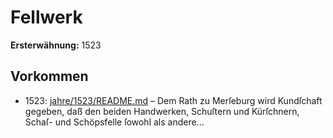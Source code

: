 # Fellwerk

**Ersterwähnung:** 1523

## Vorkommen
- 1523: [jahre/1523/README.md](../jahre/1523/README.md) – Dem Rath zu Merſeburg wird Kundſchaft gegeben,
daß den beiden Handwerken, Schuſtern und Kürſchnern,
Schaſ- und Schöpsfelle ſowohl als andere...
